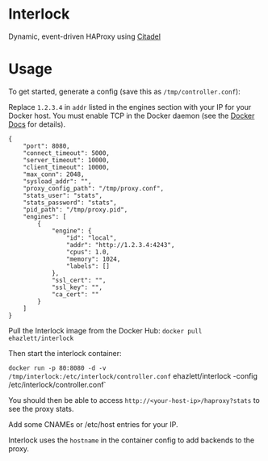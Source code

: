 # Interlock
Dynamic, event-driven HAProxy using [Citadel](https://github.com/citadel/citadel)

# Usage
To get started, generate a config (save this as `/tmp/controller.conf`):

Replace `1.2.3.4` in `addr` listed in the engines section with your IP for your Docker host.  You must enable TCP in the Docker daemon (see the [Docker Docs](http://docs.docker.com/reference/commandline/cli/) for details).

```
{
    "port": 8080,
    "connect_timeout": 5000,
    "server_timeout": 10000,
    "client_timeout": 10000,
    "max_conn": 2048,
    "sysload_addr": "",
    "proxy_config_path": "/tmp/proxy.conf",
    "stats_user": "stats",
    "stats_password": "stats",
    "pid_path": "/tmp/proxy.pid",
    "engines": [
        {
            "engine": {
                "id": "local",
                "addr": "http://1.2.3.4:4243",
                "cpus": 1.0,
                "memory": 1024,
                "labels": []
            },
            "ssl_cert": "",
            "ssl_key": "",
            "ca_cert": ""
        }
    ]
}
```

Pull the Interlock image from the Docker Hub: `docker pull ehazlett/interlock`

Then start the interlock container:

`docker run -p 80:8080 -d -v /tmp/interlock:/etc/interlock/controller.conf` ehazlett/interlock -config /etc/interlock/controller.conf`

You should then be able to access `http://<your-host-ip>/haproxy?stats` to see the proxy stats.

Add some CNAMEs or /etc/host entries for your IP.

Interlock uses the `hostname` in the container config to add backends to the proxy.
